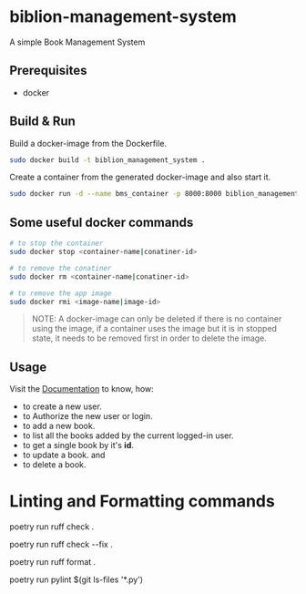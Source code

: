 # biblion-management-system
A simple Book Management System

## Prerequisites
- docker

## Build & Run

Build a docker-image from the Dockerfile.
```bash
sudo docker build -t biblion_management_system .
```

Create a container from the generated docker-image and also start it.
```bash
sudo docker run -d --name bms_container -p 8000:8000 biblion_management_system
```

## Some useful docker commands
```bash
# to stop the container
sudo docker stop <container-name|conatiner-id>

# to remove the conatiner
sudo docker rm <container-name|conatiner-id>

# to remove the app image
sudo docker rmi <image-name|image-id>
```

> NOTE: A docker-image can only be deleted if there is no container using the image,
>        if a container uses the image but it is in stopped state, it
>        needs to be removed first in order to delete the image.


## Usage
Visit the [Documentation](http://127.0.0.1:8000/docs) to know, how:
- to create a new user.
- to Authorize the new user or login.
- to add a new book.
- to list all the books added by the current logged-in user.
- to get a single book by it's **id**.
- to update a book. and
- to delete a book.


# Linting and Formatting commands

poetry run ruff check .

poetry run ruff check --fix .

poetry run ruff format .

poetry run pylint $(git ls-files '*.py')
